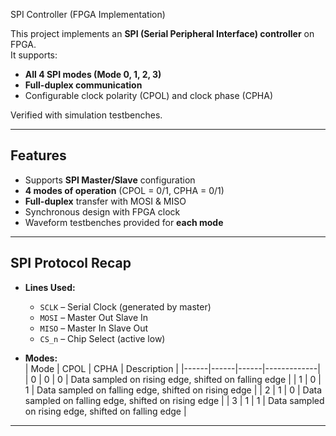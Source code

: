  SPI Controller (FPGA Implementation)

This project implements an **SPI (Serial Peripheral Interface) controller** on FPGA.  
It supports:  
- **All 4 SPI modes (Mode 0, 1, 2, 3)**  
- **Full-duplex communication** 
- Configurable clock polarity (CPOL) and clock phase (CPHA)  

 Verified with simulation testbenches.

---

##  Features
-  Supports **SPI Master/Slave** configuration  
-  **4 modes of operation** (CPOL = 0/1, CPHA = 0/1)  
-  **Full-duplex** transfer with MOSI & MISO  
-  Synchronous design with FPGA clock  
-  Waveform testbenches provided for **each mode**  

---

##  SPI Protocol Recap
- **Lines Used:**  
  - `SCLK` – Serial Clock (generated by master)  
  - `MOSI` – Master Out Slave In  
  - `MISO` – Master In Slave Out  
  - `CS_n` – Chip Select (active low)  

- **Modes:**  
  | Mode | CPOL | CPHA | Description |
  |------|------|------|-------------|
  | 0    | 0    | 0    | Data sampled on rising edge, shifted on falling edge |
  | 1    | 0    | 1    | Data sampled on falling edge, shifted on rising edge |
  | 2    | 1    | 0    | Data sampled on falling edge, shifted on rising edge |
  | 3    | 1    | 1    | Data sampled on rising edge, shifted on falling edge |

---
